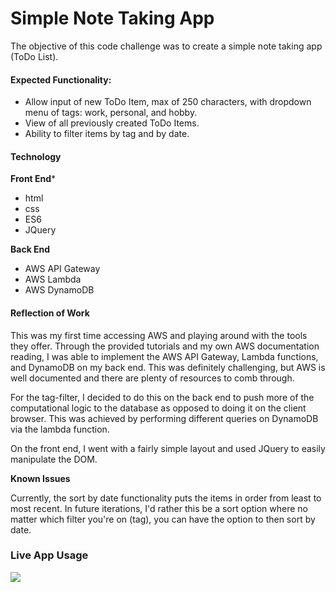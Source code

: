 # Simple Note Taking App

The objective of this code challenge was to create a simple note taking app (ToDo List).

#### Expected Functionality:
  - Allow input of new ToDo Item, max of 250 characters, with dropdown menu of tags: work, personal, and hobby.
  - View of all previously created ToDo Items.
  - Ability to filter items by tag and by date.

#### Technology
  **Front End***
  - html
  - css
  - ES6
  - JQuery

  **Back End**
  - AWS API Gateway
  - AWS Lambda
  - AWS DynamoDB

#### Reflection of Work

This was my first time accessing AWS and playing around with the tools they offer.  Through the provided tutorials and my own AWS documentation reading, I was able to implement the AWS API Gateway, Lambda functions, and DynamoDB on my back end. This was definitely challenging, but AWS is well documented and there are plenty of resources to comb through.

For the tag-filter, I decided to do this on the back end to push more of the computational logic to the database as opposed to doing it on the client browser. This was achieved by performing different queries on DynamoDB via the lambda function.

On the front end, I went with a fairly simple layout and used JQuery to easily manipulate the DOM.

**Known Issues**

Currently, the sort by date functionality puts the items in order from least to most recent. In future iterations, I'd rather this be a sort option where no matter which filter you're on (tag), you can have the option to then sort by date.

### Live App Usage
![](nordstromGiphy.gif)
